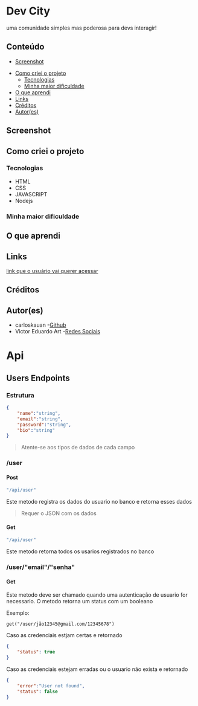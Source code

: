 # Dev City

uma comunidade simples mas poderosa para devs interagir!

## Conteúdo

- [Screenshot](#screenshot)
<!-- - [Checklist](#checklist) -->
- [Como criei o projeto](#como-criei-o-projeto)
    - [Tecnologias](#tecnologias)
    - [Minha maior dificuldade](#minha-maior-dificuldade)
- [O que aprendi](#o-que-aprendi)
- [Links](#links)
- [Créditos](#créditos)
- [Autor(es)](#autores)

## Screenshot

<!-- ![#](imagem do projeto) -->

<!-- 
    ## Checklist do que adicionar no projeto

    - [x] Escrever o README.md
    - [ ] colocar uma screenshot no readme
    - [ ] adicionar a opção de dark mode no projeto
    - [x] colocar o projeto no ar 
-->

## Como criei o projeto
<!-- coloque aqui os passo (claro que você pode colocar as coisas que você achar mais relevantes) que você fez para criar o projeto -->

### Tecnologias
<!-- liste algumas tecnologias que você usou no projeto, exemplo -->

- HTML
- CSS
- JAVASCRIPT
- Nodejs

### Minha maior dificuldade
<!-- coloque aqui sua maior dificuldade e como você fez para solucionar ela ou peça ajudar para o leitor em relação a sua dificuldade, também mencione o artigo ou usuário que te ajudou a resolver  -->

## O que aprendi
<!-- coloque aqui o que você aprendeu nesse projeto -->

## Links
<!-- coloque links sobre o projeto, como um protótipo no ar -->

[link que o usuário vai querer acessar](http://teste.com)

## Créditos
<!-- coloque aqui os conteúdos ou usuário que ajudaram a criar o projeto -->

## Autor(es)
<!-- coloque links relacionados as suas redes sociais a as pessoas que participaram no projeto -->

- carloskauan -[Github](https://github.com/carloskauan)
- Victor Eduardo Art -[Redes Sociais](https://linktr.ee/victor_eduardo_art)

# Api
## Users Endpoints
### Estrutura
~~~json
{
    "name":"string",
    "email":"string",
    "password":"string",
    "bio":"string"
}
~~~
> Atente-se aos tipos de dados de cada campo
### /user
#### Post
~~~go
"/api/user"
~~~
Este metodo registra os dados do usuario no banco e retorna esses dados
> Requer o JSON com os dados
#### Get
~~~go
"/api/user"
~~~
Este metodo retorna todos os usarios registrados no banco

### /user/"email"/"senha"
#### Get
Este metodo deve ser chamado quando uma autenticação de usuario for necessario. O metodo retorna um status com um booleano

Exemplo:
~~~
get("/user/jão12345@gmail.com/12345678")
~~~
Caso as credenciais estjam certas e retornado
~~~json
{
    "status": true
}
~~~
Caso as credenciais estejam erradas ou o usuario não exista e retornado
~~~json
{
    "error":"User not found",
    "status": false
}
~~~
